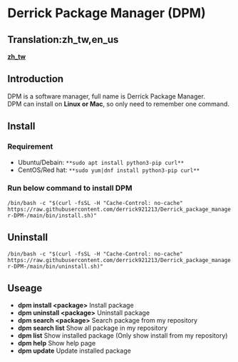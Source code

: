 # Derrick Package Manager (DPM)

## Translation:zh_tw,en_us

**<a href="https://github.com/derrick921213/Derrick_package_manager-DPM-/blob/main/doc/zh_tw.md">zh_tw</a>**

## Introduction

DPM is a software manager, full name is Derrick Package Manager.  
DPM can install on **Linux or Mac**, so only need to remember one command.

## Install

### Requirement

- Ubuntu/Debain: `**sudo apt install python3-pip curl**`
- CentOS/Red hat: `**sudo yum|dnf install python3-pip curl**`

### Run below command to install DPM

`/bin/bash -c "$(curl -fsSL -H "Cache-Control: no-cache" https://raw.githubusercontent.com/derrick921213/Derrick_package_manager-DPM-/main/bin/install.sh)"`

## Uninstall

`/bin/bash -c "$(curl -fsSL -H "Cache-Control: no-cache" https://raw.githubusercontent.com/derrick921213/Derrick_package_manager-DPM-/main/bin/uninstall.sh)"`

## Useage

- **dpm install \<package\>** Install package
- **dpm uninstall \<package\>** Uninstall package
- **dpm search \<package\>** Search package from my repository
- **dpm search list** Show all package in my repository
- **dpm list** Show installed package (Only show install from my repository)
- **dpm help** Show help page
- **dpm update** Update installed package
